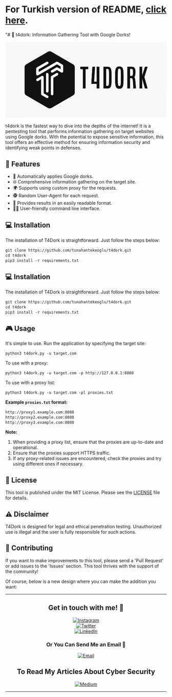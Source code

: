 # For Turkish version of README, [click here](README.tr.md).

"# 🚀 t4dork: Information Gathering Tool with Google Dorks!

![Banner](banner.png)

t4dork is the fastest way to dive into the depths of the internet! It is a pentesting tool that performs information gathering on target websites using Google dorks. With the potential to expose sensitive information, this tool offers an effective method for ensuring information security and identifying weak points in defenses.

## 🌟 Features

- 🎯 Automatically applies Google dorks.
- 🌐 Comprehensive information gathering on the target site.
- 🌍 Supports using custom proxy for the requests.
- 🕵️ Random User-Agent for each request.
- 📝 Provides results in an easily readable format.
- 👨‍💻 User-friendly command line interface.


## 💻 Installation

The installation of T4Dork is straightforward. Just follow the steps below:

```
git clone https://github.com/tunahantekeoglu/t4dork.git
cd t4dork
pip3 install -r requirements.txt
```

## 💻 Installation

The installation of T4Dork is straightforward. Just follow the steps below:

```
git clone https://github.com/tunahantekeoglu/t4dork.git
cd t4dork
pip3 install -r requirements.txt
```

## 🎮 Usage

It's simple to use. Run the application by specifying the target site:

```
python3 t4dork.py -u target.com
```

To use with a proxy:

```
python3 t4dork.py -u target.com -p http://127.0.0.1:8080
```

To use with a proxy list:

```
python3 t4dork.py -u target.com -pl proxies.txt
```

**Example `proxies.txt` format:**

```
http://proxy1.example.com:8080
http://proxy2.example.com:8080
http://proxy3.example.com:8080
```

**Note:**
1. When providing a proxy list, ensure that the proxies are up-to-date and operational.
2. Ensure that the proxies support HTTPS traffic.
3. If any proxy-related issues are encountered, check the proxies and try using different ones if necessary.

## 📄 License

This tool is published under the MIT License. Please see the [LICENSE](LICENSE) file for details.

## ⚠️ Disclaimer

T4Dork is designed for legal and ethical penetration testing. Unauthorized use is illegal and the user is fully responsible for such actions.

## 👥 Contributing

If you want to make improvements to this tool, please send a 'Pull Request' or add issues to the 'Issues' section. This tool thrives with the support of the community!

Of course, below is a new design where you can make the addition you want:

---

<div align="center">

## Get in touch with me! 🚀

[![Instagram](https://img.shields.io/badge/-tunahantekeoglu-E4405F?style=for-the-badge&logo=Instagram&logoColor=white)](https://www.instagram.com/tunahantekeoglu)<br>
[![Twitter](https://img.shields.io/badge/-tunahantekeoglu-1DA1F2?style=for-the-badge&logo=Twitter&logoColor=white)](https://twitter.com/tunahantekeoglu)<br>
[![LinkedIn](https://img.shields.io/badge/-tunahantekeoglu-0A66C2?style=for-the-badge&logo=LinkedIn&logoColor=white)](https://www.linkedin.com/in/tunahantekeoglu/?originalSubdomain=tr)<br>

### Or You Can Send Me an Email 📩

[![Email](https://img.shields.io/badge/tunahantekeoglu%40gmail.com-D14836?style=for-the-badge&logo=Gmail&logoColor=white)](mailto:tunahantekeoglu@gmail.com)

## To Read My Articles About Cyber Security

[![Medium](https://img.shields.io/badge/-tun4hunt-000000?style=for-the-badge&logo=Medium&logoColor=white)](https://medium.com/@tun4hunt)

</div>

---

